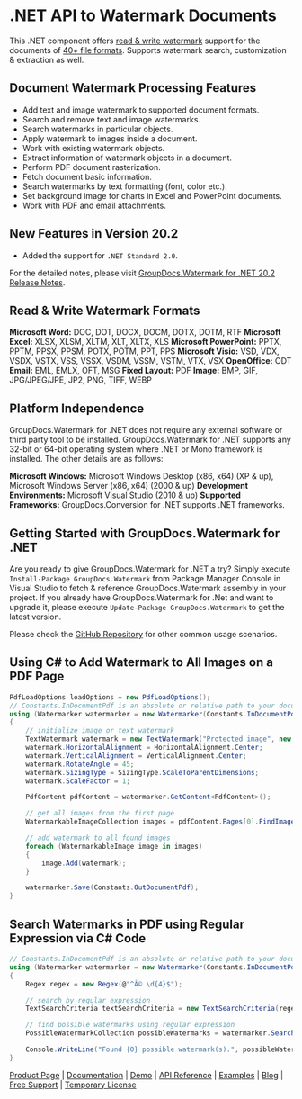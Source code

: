 # .NET API to Watermark Documents

This .NET component offers [read & write watermark](https://products.groupdocs.com/watermark/net) support for the documents of [40+ file formats](https://docs.groupdocs.com/display/watermarknet/Supported+Document+Formats). Supports watermark search, customization & extraction as well.

## Document Watermark Processing Features

- Add text and image watermark to supported document formats.
- Search and remove text and image watermarks.
- Search watermarks in particular objects.
- Apply watermark to images inside a document.
- Work with existing watermark objects.
- Extract information of watermark objects in a document.
- Perform PDF document rasterization.
- Fetch document basic information.
- Search watermarks by text formatting (font, color etc.).
- Set background image for charts in Excel and PowerPoint documents.
- Work with PDF and email attachments.

## New Features in Version 20.2

- Added the support for `.NET Standard 2.0`.

For the detailed notes, please visit [GroupDocs.Watermark for .NET 20.2 Release Notes](https://docs.groupdocs.com/display/watermarknet/GroupDocs.Watermark+for+.NET+20.2+Release+Notes).

## Read & Write Watermark Formats

**Microsoft Word:** DOC, DOT, DOCX, DOCM, DOTX, DOTM, RTF
**Microsoft Excel:** XLSX, XLSM, XLTM, XLT, XLTX, XLS
**Microsoft PowerPoint:** PPTX, PPTM, PPSX, PPSM, POTX, POTM, PPT, PPS
**Microsoft Visio:** VSD, VDX, VSDX, VSTX, VSS, VSSX, VSDM, VSSM, VSTM, VTX, VSX
**OpenOffice:** ODT
**Email:** EML, EMLX, OFT, MSG
**Fixed Layout:** PDF
**Image:** BMP, GIF, JPG/JPEG/JPE, JP2, PNG, TIFF, WEBP

## Platform Independence

GroupDocs.Watermark for .NET does not require any external software or third party tool to be installed. GroupDocs.Watermark for .NET supports any 32-bit or 64-bit operating system where .NET or Mono framework is installed. The other details are as follows:

**Microsoft Windows:** Microsoft Windows Desktop (x86, x64) (XP & up), Microsoft Windows Server (x86, x64) (2000 & up)
**Development Environments:** Microsoft Visual Studio (2010 & up)
**Supported Frameworks:** GroupDocs.Conversion for .NET  supports .NET frameworks.

## Getting Started with GroupDocs.Watermark for .NET

Are you ready to give GroupDocs.Watermark for .NET a try? Simply execute `Install-Package GroupDocs.Watermark` from Package Manager Console in Visual Studio to fetch & reference GroupDocs.Watermark assembly in your project. If you already have GroupDocs.Watermark for .Net and want to upgrade it, please execute `Update-Package GroupDocs.Watermark` to get the latest version.

Please check the [GitHub Repository](https://github.com/groupdocs-watermark/GroupDocs.Watermark-for-.NET) for other common usage scenarios.

## Using C# to Add Watermark to All Images on a PDF Page

```csharp
PdfLoadOptions loadOptions = new PdfLoadOptions();
// Constants.InDocumentPdf is an absolute or relative path to your document. Ex: @"C:\Docs\document.pdf"
using (Watermarker watermarker = new Watermarker(Constants.InDocumentPdf, loadOptions))
{
    // initialize image or text watermark
    TextWatermark watermark = new TextWatermark("Protected image", new Font("Arial", 8));
    watermark.HorizontalAlignment = HorizontalAlignment.Center;
    watermark.VerticalAlignment = VerticalAlignment.Center;
    watermark.RotateAngle = 45;
    watermark.SizingType = SizingType.ScaleToParentDimensions;
    watermark.ScaleFactor = 1;

    PdfContent pdfContent = watermarker.GetContent<PdfContent>();

    // get all images from the first page
    WatermarkableImageCollection images = pdfContent.Pages[0].FindImages();

    // add watermark to all found images
    foreach (WatermarkableImage image in images)
    {
        image.Add(watermark);
    }

    watermarker.Save(Constants.OutDocumentPdf);
}
```

## Search Watermarks in PDF using Regular Expression via C# Code

```csharp
// Constants.InDocumentPdf is an absolute or relative path to your document. Ex: @"C:\Docs\document.pdf"
using (Watermarker watermarker = new Watermarker(Constants.InDocumentPdf))
{
    Regex regex = new Regex(@"^Â© \d{4}$");

    // search by regular expression
    TextSearchCriteria textSearchCriteria = new TextSearchCriteria(regex);

    // find possible watermarks using regular expression
    PossibleWatermarkCollection possibleWatermarks = watermarker.Search(textSearchCriteria);

    Console.WriteLine("Found {0} possible watermark(s).", possibleWatermarks.Count);
}
```

[Product Page](https://products.groupdocs.com/watermark/net) | [Documentation](https://docs.groupdocs.com/display/watermarknet) | [Demo](https://products.groupdocs.app/watermark/family) | [API Reference](https://apireference.groupdocs.com/net/watermark) | [Examples](https://github.com/groupdocs-watermark/GroupDocs.Watermark-for-.NET) | [Blog](https://blog.groupdocs.com/category/watermark/) | [Free Support](https://forum.groupdocs.com/c/watermark) | [Temporary License](https://purchase.groupdocs.com/temporary-license)
